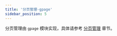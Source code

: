 ```yaml
---
title: '分页管理-gpage'
sidebar_position: 5
---
```


分页管理由 `gpage` 模块实现，具体请参考 [分页管理](output/goframe-v2.5-md/WEB服务开发/分页管理) 章节。